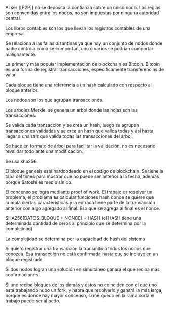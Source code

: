 Al ser [[P2P]] no se deposita la confianza sobre un único nodo. Las reglas son convenidas entre los nodos, no son impuestas por ninguna autoridad central.

Los libros contables son los que llevan los registros contables de una empresa.

Se relaciona a las fallas bizantinas ya que hay un conjunto de nodos donde nadie controla como se comportan, uno o varios se podrían comportar malignamente.

La primer y más popular implementación de blockchain es Bitcoin. Bitcoin es una forma de registrar transacciones, especificamente transferencias de valor.

Cada bloque tiene una referencia a un hash calculado con respecto al bloque anterior.

Los nodos son los que agrupan transacciones.

Los arboles Merkle, se genera un arbol donde las hojas son las transacciones.

Se valida cada transacción y se crea un hash, luego se agrupan transacciones validadas y se crea un hash que valida todas y así hasta llegar a una raíz que valida todas las transacciones del árbol.

Se hace en formato de árbol para facilitar la validación, no es necesario revalidar todo ante una modificación.

Se usa sha256.

El bloque genesis está hardcodeado en el código de blockchain. Se tiene la tapa del times para mostrar que no puede ser anterior a la fecha, además porque Satoshi es medio sínico.

El concenso se logra mediante proof of work. El trabajo es resolver un problema, el problema es calcular funciones hash donde se quiere que cumpla ciertas características y la entrada tiene parte de la transacción anterior con algo agregado al final. Eso que se agrega al final es el nonce.

SHA256(DATOS_BLOQUE + NONCE) = HASH (el HASH tiene una determinada cantidad de ceros al principio que se determina por la complejidad)

La complejidad se determina por la capacidad de hash del sistema

Si quiero registrar una transacción la transmito a todos los nodos que conozca. Esa transacción no está confirmada hasta que se incluye en un bloque registrado.

Si dos nodos logran una solución en simultáneo ganará el que reciba más confirmaciones.

Si uno recibe bloques de los demás y estos no coinciden con el que uno está trabajando hubo un fork, y habrá que resolverlo y ganará la más larga, porque es donde hay mayor concenso, si me quedo en la rama corta el trabajo puede ser al pedo.